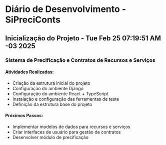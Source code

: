 # Diário de Desenvolvimento - SiPreciConts

## Inicialização do Projeto - Tue Feb 25 07:19:51 AM -03 2025
### Sistema de Precificação e Contratos de Recursos e Serviços

#### Atividades Realizadas:
- Criação da estrutura inicial do projeto
- Configuração do ambiente Django
- Configuração do ambiente React + TypeScript
- Instalação e configuração das ferramentas de teste
- Definição da estrutura base do projeto

#### Próximos Passos:
- Implementar modelos de dados para recursos e serviços
- Criar interfaces de usuário para gestão de contratos
- Desenvolver módulo de precificação

